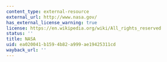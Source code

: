 ```yaml
---
content_type: external-resource
external_url: http://www.nasa.gov/
has_external_license_warning: true
license: https://en.wikipedia.org/wiki/All_rights_reserved
status: ''
title: NASA
uid: ea020041-b159-4b82-a999-ae19425311cd
wayback_url: ''
---
```

